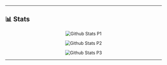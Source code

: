 <!--
**yyewolf/yyewolf** is a ✨ _special_ ✨ repository because its `README.md` (this file) appears on your GitHub profile.

Here are some ideas to get you started:

- 🔭 I’m currently working on ...
- 🌱 I’m currently learning ...
- 👯 I’m looking to collaborate on ...
- 🤔 I’m looking for help with ...
- 💬 Ask me about ...
- 📫 How to reach me: ...
- 😄 Pronouns: ...
-->

---

## 📊 Stats

<div class="stats" align="center">

![Github Stats P1](https://github-readme-stats.vercel.app/api?username=yyewolf&theme=gruvbox&show_icons=true&hide_border=true&count_private=true)

![Github Stats P2](https://github-readme-streak-stats.herokuapp.com/?user=yyewolf&theme=gruvbox&hide_border=true)

![Github Stats P3](https://github-readme-stats.vercel.app/api/top-langs/?username=yyewolf&theme=gruvbox&show_icons=true&hide_border=true&layout=compact)

</div>

---
